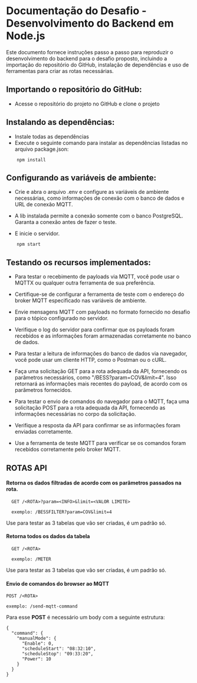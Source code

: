 
# Documentação do Desafio - Desenvolvimento do Backend em Node.js

Este documento fornece instruções passo a passo para reproduzir o desenvolvimento do backend para o desafio proposto, incluindo a importação do repositório do GitHub, instalação de dependências e uso de ferramentas para criar as rotas necessárias.

## Importando o repositório do GitHub:

* Acesse o repositório do projeto no GitHub e clone o projeto 


## Instalando as dependências:

* Instale todas as dependências
* Execute o seguinte comando para instalar as dependências listadas no arquivo package.json:


```http
    npm install
```


## Configurando as variáveis de ambiente:

* Crie e abra o arquivo .env e configure as variáveis de ambiente necessárias, como informações de conexão com o banco de dados e URL de conexão MQTT. 

* A lib instalada permite a conexão somente com o banco PostgreSQL. Garanta a conexão antes de fazer o teste. 

* E inicie o servidor. 

```http
    npm start
```

## Testando os recursos implementados:

* Para testar o recebimento de payloads via MQTT, você pode usar o MQTTX ou qualquer outra ferramenta de sua preferência. 

* Certifique-se de configurar a ferramenta de teste com o endereço do broker MQTT especificado nas variáveis de ambiente.

* Envie mensagens MQTT com payloads no formato fornecido no desafio para o tópico configurado no servidor.

* Verifique o log do servidor para confirmar que os payloads foram recebidos e as informações foram armazenadas corretamente no banco de dados.

* Para testar a leitura de informações do banco de dados via navegador, você pode usar um cliente HTTP, como o Postman ou o cURL.

* Faça uma solicitação GET para a rota adequada da API, fornecendo os parâmetros necessários, como "/BESS?param=COV&limit=4". Isso retornará as informações mais recentes do payload, de acordo com os parâmetros fornecidos.

* Para testar o envio de comandos do navegador para o MQTT, faça uma solicitação POST para a rota adequada da API, fornecendo as informações necessárias no corpo da solicitação.

* Verifique a resposta da API para confirmar se as informações foram enviadas corretamente.

* Use a ferramenta de teste MQTT para verificar se os comandos foram recebidos corretamente pelo broker MQTT.


## ROTAS API

#### Retorna os dados filtradas de acordo com os parâmetros passados na rota.

```http
  GET /<ROTA>?param=<INFO>&limit=<VALOR LIMITE>

  exemplo: /BESSFILTER?param=COV&limit=4
```

Use para testar as 3 tabelas que vão ser criadas, é um padrão só.

#### Retorna todos os dados da tabela

```http
  GET /<ROTA>

  exemplo: /METER
```

Use para testar as 3 tabelas que vão ser criadas, é um padrão só.


#### Envio de comandos do browser ao MQTT

```http
POST /<ROTA>

exemplo: /send-mqtt-command
```
Para esse **POST** é necessário um body com a seguinte estrutura:

```http
{
  "command": {
    "manualMode": {
      "Enable": 0,
      "scheduleStart": "08:32:10",
      "scheduleStop": "09:33:20",
      "Power": 10
    }
  }
}

```


